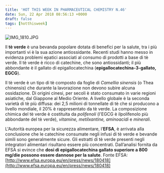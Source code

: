 ```yaml
---
title: 'HOT THIS WEEK IN PHARMACEUTICAL CHEMISTRY N.46'
date: Sun, 22 Apr 2018 08:56:13 +0000
draft: false
tags: [hotthisweek]
---
```


![IMG_1810.JPG](/img/hot-this-week-in-pharmaceutical-chemistry-n-46.md/img_1810.jpg)

Il **tè verde** è una bevanda popolare dotata di benefici per la salute, tra i più importanti vi è la sua azione antiossidante. Recenti studi hanno messo in evidenza problemi epatici associati al consumo di prodotti a base di tè verde. Il tè verde è ricco di catechine, che sono antiossidanti; il più abbondante è il gallato di epigallocatechina (**epigallocatechina-3-gallato, EGCG**).

Il tè verde è un tipo di tè composto da foglie di _Camellia sinensis_ (o Thea chinensis) che durante la lavorazione non devono subire alcuna ossidazione. Di origini cinesi, per secoli è stato consumato in varie regioni asiatiche, dal Giappone al Medio Oriente. A livello globale è la seconda varietà di tè più diffusa: dei 2,5 milioni di tonnellate di tè che si producono a livello mondiale, il 20% è rappresentato da tè verde. La composizione chimica del tè verde è costituita da _polifenoli_ (l'EGCG è ilpolifenolo più abbondante del tè verde), _vitamine, metilxantine, aminoacidi_ e _minerali_.

L'Autorità europea per la sicurezza alimentare, l’**EFSA**, è arrivata alla conclusione che le catechine consumate negli infusi di tè verde e bevande simili sono generalmente sicure. Gli estratti di tè verde presenti negli integratori alimentari risultano essere più concentrati. Dall’analisi fornita da EFSA si evince che **dosi di epigallocatechina gallato superiore a 800 mg/die possono essere dannose per la salute**. Fonte EFSA: [http://www.efsa.europa.eu/en/press/news/180418](http://www.efsa.europa.eu/en/press/news/180418)
